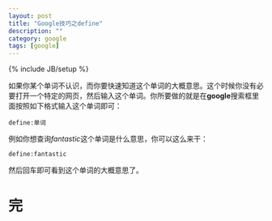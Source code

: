 ```yaml
---
layout: post
title: "Google技巧之define"
description: ""
category: google
tags: [google]
---
```

{% include JB/setup %}

如果你某个单词不认识，而你要快速知道这个单词的大概意思。这个时候你没有必要打开一个特定的网页，然后输入这个单词。你所要做的就是在**google**搜索框里面按照如下格式输入这个单词即可：

	define:单词  

例如你想查询*fantastic*这个单词是什么意思，你可以这么来干：

	define:fantastic  

然后回车即可看到这个单词的大概意思了。  

完
=